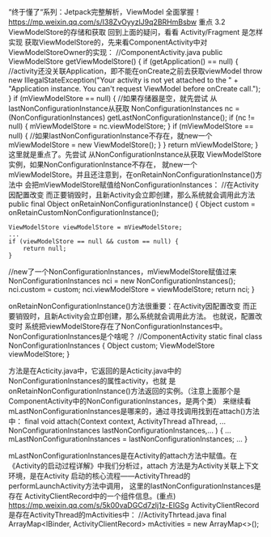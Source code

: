 “终于懂了“系列：Jetpack完整解析，ViewModel 全面掌握！
https://mp.weixin.qq.com/s/I38ZvOyyzlJ9q2BRHmBsbw 重点
3.2 ViewModelStore的存储和获取
回到上面的疑问，看看 Activity/Fragment 是怎样实现 获取ViewModelStore的，先来看ComponentActivity中对ViewModelStoreOwner的实现：
//ComponentActivity.java
public ViewModelStore getViewModelStore() {
    if (getApplication() == null) {
    //activity还没关联Application，即不能在onCreate之前去获取viewModel
        throw new IllegalStateException("Your activity is not yet attached to the "
                + "Application instance. You can't request ViewModel before onCreate call.");
    }
    if (mViewModelStore == null) {
    //如果存储器是空，就先尝试 从lastNonConfigurationInstance从获取
        NonConfigurationInstances nc =
                (NonConfigurationInstances) getLastNonConfigurationInstance();
        if (nc != null) {
            mViewModelStore = nc.viewModelStore;
        }
        if (mViewModelStore == null) {
        //如果lastNonConfigurationInstance不存在，就new一个
            mViewModelStore = new ViewModelStore();
        }
    }
    return mViewModelStore;
}
这里就是重点了。先尝试 从NonConfigurationInstance从获取 ViewModelStore实例，如果NonConfigurationInstance不存在，
就new一个mViewModelStore。并且还注意到，在onRetainNonConfigurationInstance()方法中 会把mViewModelStore赋值给NonConfigurationInstances：
//在Activity因配置改变 而正要销毁时，且新Activity会立即创建，那么系统就会调用此方法
public final Object onRetainNonConfigurationInstance() {
    Object custom = onRetainCustomNonConfigurationInstance();

    ViewModelStore viewModelStore = mViewModelStore;
    ...
    if (viewModelStore == null && custom == null) {
        return null;
    }

//new了一个NonConfigurationInstances，mViewModelStore赋值过来
    NonConfigurationInstances nci = new NonConfigurationInstances();
    nci.custom = custom;
    nci.viewModelStore = viewModelStore;
    return nci;
}

onRetainNonConfigurationInstance()方法很重要：在Activity因配置改变 而正要销毁时，且新Activity会立即创建，那么系统就会调用此方法。
也就说，配置改变时 系统把viewModelStore存在了NonConfigurationInstances中。
NonConfigurationInstances是个啥呢？
//ComponentActivity
static final class NonConfigurationInstances {
    Object custom;
    ViewModelStore viewModelStore;
}

方法是在Acticity.java中，它返回的是Acticity.java中的NonConfigurationInstances的属性activity，也就
是onRetainNonConfigurationInstance()方法返回的实例。（注意上面那个是ComponentActivity中的NonConfigurationInstances，是两个类）
来继续看mLastNonConfigurationInstances是哪来的，通过寻找调用找到在attach()方法中：
final void attach(Context context, ActivityThread aThread, ...
    NonConfigurationInstances lastNonConfigurationInstances,... ) {
    ...
    mLastNonConfigurationInstances = lastNonConfigurationInstances;
    ...
}

mLastNonConfigurationInstances是在Activity的attach方法中赋值。在《Activity的启动过程详解》中我们分析过，attach
方法是为Activity关联上下文环境，是在Activity 启动的核心流程——ActivityThread的performLaunchActivity方法中调用，
这里的lastNonConfigurationInstances是存在 ActivityClientRecord中的一个组件信息。(重点)
https://mp.weixin.qq.com/s/5k00vaDGCd7zlj1z-EIGSg
ActivityClientRecord是存在ActivityThread的mActivities中：
//ActivityThrtead.java
final ArrayMap<IBinder, ActivityClientRecord> mActivities = new ArrayMap<>();